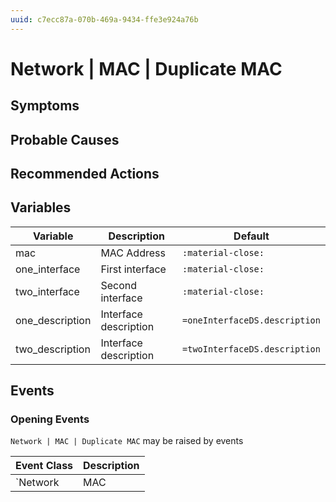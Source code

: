 ```yaml
---
uuid: c7ecc87a-070b-469a-9434-ffe3e924a76b
---
```

# Network | MAC | Duplicate MAC

## Symptoms

## Probable Causes

## Recommended Actions

## Variables

Variable | Description | Default
--- | --- | ---
mac | MAC Address | `:material-close:`
one_interface | First interface | `:material-close:`
two_interface | Second interface | `:material-close:`
one_description | Interface description | `=oneInterfaceDS.description`
two_description | Interface description | `=twoInterfaceDS.description`

## Events

### Opening Events
`Network | MAC | Duplicate MAC` may be raised by events

Event Class | Description
--- | ---
`Network | MAC | Duplicate MAC` | dispose
